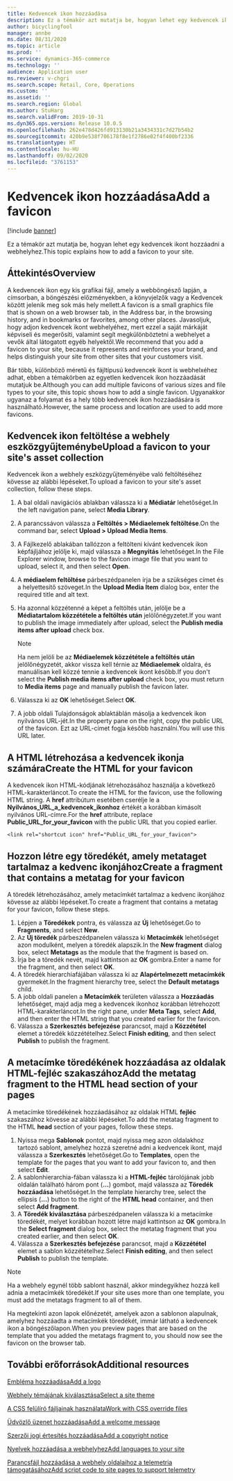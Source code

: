 ```yaml
---
title: Kedvencek ikon hozzáadása
description: Ez a témakör azt mutatja be, hogyan lehet egy kedvencek ikont hozzáadni a webhelyhez.
author: bicyclingfool
manager: annbe
ms.date: 08/31/2020
ms.topic: article
ms.prod: ''
ms.service: dynamics-365-commerce
ms.technology: ''
audience: Application user
ms.reviewer: v-chgri
ms.search.scope: Retail, Core, Operations
ms.custom: ''
ms.assetid: ''
ms.search.region: Global
ms.author: StuHarg
ms.search.validFrom: 2019-10-31
ms.dyn365.ops.version: Release 10.0.5
ms.openlocfilehash: 262e478d426fd913130b21a3434331c7d27b54b2
ms.sourcegitcommit: 420b9e538f706178f8e1f2786e02f4f400bf2336
ms.translationtype: HT
ms.contentlocale: hu-HU
ms.lasthandoff: 09/02/2020
ms.locfileid: "3761153"
---
```

# <a name="add-a-favicon"></a><span data-ttu-id="29789-103">Kedvencek ikon hozzáadása</span><span class="sxs-lookup"><span data-stu-id="29789-103">Add a favicon</span></span>

[!include [banner](includes/banner.md)]

<span data-ttu-id="29789-104">Ez a témakör azt mutatja be, hogyan lehet egy kedvencek ikont hozzáadni a webhelyhez.</span><span class="sxs-lookup"><span data-stu-id="29789-104">This topic explains how to add a favicon to your site.</span></span>

## <a name="overview"></a><span data-ttu-id="29789-105">Áttekintés</span><span class="sxs-lookup"><span data-stu-id="29789-105">Overview</span></span>

<span data-ttu-id="29789-106">A kedvencek ikon egy kis grafikai fájl, amely a webböngésző lapján, a címsorban, a böngészési előzményekben, a könyvjelzők vagy a Kedvencek között jelenik meg sok más hely mellett.</span><span class="sxs-lookup"><span data-stu-id="29789-106">A favicon is a small graphics file that is shown on a web browser tab, in the Address bar, in the browsing history, and in bookmarks or favorites, among other places.</span></span> <span data-ttu-id="29789-107">Javasoljuk, hogy adjon kedvencek ikont webhelyéhez, mert ezzel a saját márkáját képviseli és megerősíti, valamint segít megkülönböztetni a webhelyet a vevők által látogatott egyéb helyektől.</span><span class="sxs-lookup"><span data-stu-id="29789-107">We recommend that you add a favicon to your site, because it represents and reinforces your brand, and helps distinguish your site from other sites that your customers visit.</span></span>

<span data-ttu-id="29789-108">Bár több, különböző méretű és fájltípusú kedvencek ikont is webhelxéhez adhat, ebben a témakörben az egyetlen kedvencek ikon hozzáadását mutatjuk be.</span><span class="sxs-lookup"><span data-stu-id="29789-108">Although you can add multiple favicons of various sizes and file types to your site, this topic shows how to add a single favicon.</span></span> <span data-ttu-id="29789-109">Ugyanakkor ugyanaz a folyamat és a hely több kedvencek ikon hozzáadására is használható.</span><span class="sxs-lookup"><span data-stu-id="29789-109">However, the same process and location are used to add more favicons.</span></span>

## <a name="upload-a-favicon-to-your-sites-asset-collection"></a><span data-ttu-id="29789-110">Kedvencek ikon feltöltése a webhely eszközgyűjteménybe</span><span class="sxs-lookup"><span data-stu-id="29789-110">Upload a favicon to your site's asset collection</span></span>

<span data-ttu-id="29789-111">Kedvencek ikon a webhely eszközgyűjteményébe való feltöltéséhez kövesse az alábbi lépéseket.</span><span class="sxs-lookup"><span data-stu-id="29789-111">To upload a favicon to your site's asset collection, follow these steps.</span></span>

1. <span data-ttu-id="29789-112">A bal oldali navigációs ablakban válassza ki a **Médiatár** lehetőséget.</span><span class="sxs-lookup"><span data-stu-id="29789-112">In the left navigation pane, select **Media Library**.</span></span>
1. <span data-ttu-id="29789-113">A parancssávon válassza a **Feltöltés \> Médiaelemek feltöltése**.</span><span class="sxs-lookup"><span data-stu-id="29789-113">On the command bar, select **Upload \> Upload Media Items**.</span></span>
1. <span data-ttu-id="29789-114">A Fájlkezelő ablakában tallózzon a feltölteni kívánt kedvencek ikon képfájljához jelölje ki, majd válassza a **Megnyitás** lehetőséget.</span><span class="sxs-lookup"><span data-stu-id="29789-114">In the File Explorer window, browse to the favicon image file that you want to upload, select it, and then select **Open**.</span></span>
1. <span data-ttu-id="29789-115">A **médiaelem feltöltése** párbeszédpanelen írja be a szükséges címet és a helyettesítő szöveget.</span><span class="sxs-lookup"><span data-stu-id="29789-115">In the **Upload Media Item** dialog box, enter the required title and alt text.</span></span>
1. <span data-ttu-id="29789-116">Ha azonnal közzétenné a képet a feltöltés után, jelölje be a **Médiatartalom közzététele a feltöltés után** jelölőnégyzetet.</span><span class="sxs-lookup"><span data-stu-id="29789-116">If you want to publish the image immediately after upload, select the **Publish media items after upload** check box.</span></span>

    > [!NOTE]
    > <span data-ttu-id="29789-117">Ha nem jelöli be az **Médiaelemek közzététele a feltöltés után** jelölőnégyzetét, akkor vissza kell térnie az **Médiaelemek** oldalra, és manuálisan kell közzé tennie a kedvencek ikont később.</span><span class="sxs-lookup"><span data-stu-id="29789-117">If you don't select the **Publish media items after upload** check box, you must return to **Media items** page and manually publish the favicon later.</span></span>

1. <span data-ttu-id="29789-118">Válassza ki az **OK** lehetőséget.</span><span class="sxs-lookup"><span data-stu-id="29789-118">Select **OK**.</span></span>
1. <span data-ttu-id="29789-119">A jobb oldali Tulajdonságok ablaktáblán másolja a kedvencek ikon nyilvános URL-jét.</span><span class="sxs-lookup"><span data-stu-id="29789-119">In the property pane on the right, copy the public URL of the favicon.</span></span> <span data-ttu-id="29789-120">Ezt az URL-címet fogja később használni.</span><span class="sxs-lookup"><span data-stu-id="29789-120">You will use this URL later.</span></span>

## <a name="create-the-html-for-your-favicon"></a><span data-ttu-id="29789-121">A HTML létrehozása a kedvencek ikonja számára</span><span class="sxs-lookup"><span data-stu-id="29789-121">Create the HTML for your favicon</span></span>

<span data-ttu-id="29789-122">A kedvencek ikon HTML-kódjának létrehozásához használja a következő HTML-karakterláncot.</span><span class="sxs-lookup"><span data-stu-id="29789-122">To create the HTML for the favicon, use the following HTML string.</span></span> <span data-ttu-id="29789-123">A **href** attribútum esetében cserélje le a **Nyilvános\_URL\_a\_kedvencek\_ikonhoz** értékét a korábban kimásolt nyilvános URL-címre.</span><span class="sxs-lookup"><span data-stu-id="29789-123">For the **href** attribute, replace **Public\_URL\_for\_your\_favicon** with the public URL that you copied earlier.</span></span>

`<link rel="shortcut icon" href="Public_URL_for_your_favicon">`

## <a name="create-a-fragment-that-contains-a-metatag-for-your-favicon"></a><span data-ttu-id="29789-124">Hozzon létre egy töredékét, amely metataget tartalmaz a kedvenc ikonjához</span><span class="sxs-lookup"><span data-stu-id="29789-124">Create a fragment that contains a metatag for your favicon</span></span>

<span data-ttu-id="29789-125">A töredék létrehozásához, amely metacímkét tartalmaz a kedvenc ikonjához kövesse az alábbi lépéseket.</span><span class="sxs-lookup"><span data-stu-id="29789-125">To create a fragment that contains a metatag for your favicon, follow these steps.</span></span>

1. <span data-ttu-id="29789-126">Lépjen a **Töredékek** pontra, és válassza az **Új** lehetőséget.</span><span class="sxs-lookup"><span data-stu-id="29789-126">Go to **Fragments**, and select **New**.</span></span>
1. <span data-ttu-id="29789-127">Az **Új töredék** párbeszédpanelen válassza ki **Metacímkék** lehetőséget azon modulként, melyen a töredék alapszik.</span><span class="sxs-lookup"><span data-stu-id="29789-127">In the **New fragment** dialog box, select **Metatags** as the module that the fragment is based on.</span></span>
1. <span data-ttu-id="29789-128">Írja be a töredék nevét, majd kattintson az **OK** gombra.</span><span class="sxs-lookup"><span data-stu-id="29789-128">Enter a name for the fragment, and then select **OK**.</span></span>
1. <span data-ttu-id="29789-129">A töredék hierarchiafájában válassza ki az **Alapértelmezett metacímkék** gyermekét.</span><span class="sxs-lookup"><span data-stu-id="29789-129">In the fragment hierarchy tree, select the **Default metatags** child.</span></span>
1. <span data-ttu-id="29789-130">A jobb oldali panelen a **Metacímkék** területen válassza a **Hozzáadás** lehetőséget, majd adja meg a kedvencek ikonhoz korábban létrehozott HTML-karakterláncot.</span><span class="sxs-lookup"><span data-stu-id="29789-130">In the right pane, under **Meta Tags**, select **Add**, and then enter the HTML string that you created earlier for the favicon.</span></span> 
1. <span data-ttu-id="29789-131">Válassza a **Szerkesztés befejezése** parancsot, majd a **Közzététel** elemet a töredék közzétételhez.</span><span class="sxs-lookup"><span data-stu-id="29789-131">Select **Finish editing**, and then select **Publish** to publish the fragment.</span></span>

## <a name="add-the-metatag-fragment-to-the-html-head-section-of-your-pages"></a><span data-ttu-id="29789-132">A metacímke töredékének hozzáadása az oldalak HTML-fejléc szakaszához</span><span class="sxs-lookup"><span data-stu-id="29789-132">Add the metatag fragment to the HTML head section of your pages</span></span>

<span data-ttu-id="29789-133">A metacímke töredékének hozzáadásához az oldalak HTML **fejléc** szakaszához kövesse az alábbi lépéseket.</span><span class="sxs-lookup"><span data-stu-id="29789-133">To add the metatag fragment to the HTML **head** section of your pages, follow these steps.</span></span>

1. <span data-ttu-id="29789-134">Nyissa mega **Sablonok** pontot, majd nyissa meg azon oldalakhoz tartozó sablont, amelyhez hozzá szeretné adni a kedvencek ikont, majd válassza a **Szerkesztés** lehetőséget.</span><span class="sxs-lookup"><span data-stu-id="29789-134">Go to **Templates**, open the template for the pages that you want to add your favicon to, and then select **Edit**.</span></span>
1. <span data-ttu-id="29789-135">A sablonhierarchia-fában válassza ki a **HTML-fejléc** tárolójának jobb oldalán található három pont (**…**) gombot, majd válassza az **Töredék hozzáadása** lehetőséget.</span><span class="sxs-lookup"><span data-stu-id="29789-135">In the template hierarchy tree, select the ellipsis (**...**) button to the right of the **HTML head** container, and then select **Add fragment**.</span></span>
1. <span data-ttu-id="29789-136">A **Töredék kiválasztása** párbeszédpanelen válassza ki a metacímke töredékét, melyet korábban hozott létre majd kattintson az **OK** gombra.</span><span class="sxs-lookup"><span data-stu-id="29789-136">In the **Select fragment** dialog box, select the metatag fragment that you created earlier, and then select **OK**.</span></span>
1. <span data-ttu-id="29789-137">Válassza a **Szerkesztés befejezése** parancsot, majd a **Közzététel** elemet a sablon közzétételhez.</span><span class="sxs-lookup"><span data-stu-id="29789-137">Select **Finish editing**, and then select **Publish** to publish the template.</span></span>

> [!NOTE]
> <span data-ttu-id="29789-138">Ha a webhely egynél több sablont használ, akkor mindegyikhez hozzá kell adnia a metacímkék töredékét.</span><span class="sxs-lookup"><span data-stu-id="29789-138">If your site uses more than one template, you must add the metatags fragment to all of them.</span></span>

<span data-ttu-id="29789-139">Ha megtekinti azon lapok előnézetét, amelyek azon a sablonon alapulnak, amelyhez hozzáadta a metacímkék töredékét, immár látható a kedvencek ikon a böngészőlapon.</span><span class="sxs-lookup"><span data-stu-id="29789-139">When you preview pages that are based on the template that you added the metatags fragment to, you should now see the favicon on the browser tab.</span></span>

## <a name="additional-resources"></a><span data-ttu-id="29789-140">További erőforrások</span><span class="sxs-lookup"><span data-stu-id="29789-140">Additional resources</span></span>

[<span data-ttu-id="29789-141">Embléma hozzáadása</span><span class="sxs-lookup"><span data-stu-id="29789-141">Add a logo</span></span>](add-logo.md)

[<span data-ttu-id="29789-142">Webhely témájának kiválasztása</span><span class="sxs-lookup"><span data-stu-id="29789-142">Select a site theme</span></span>](select-site-theme.md)

[<span data-ttu-id="29789-143">A CSS felülíró fájljainak használata</span><span class="sxs-lookup"><span data-stu-id="29789-143">Work with CSS override files</span></span>](css-override-files.md)

[<span data-ttu-id="29789-144">Üdvözlő üzenet hozzáadása</span><span class="sxs-lookup"><span data-stu-id="29789-144">Add a welcome message</span></span>](add-welcome-message.md)

[<span data-ttu-id="29789-145">Szerzői jogi értesítés hozzáadása</span><span class="sxs-lookup"><span data-stu-id="29789-145">Add a copyright notice</span></span>](add-copyright-notice.md)

[<span data-ttu-id="29789-146">Nyelvek hozzáadása a webhelyhez</span><span class="sxs-lookup"><span data-stu-id="29789-146">Add languages to your site</span></span>](add-languages-to-site.md)

[<span data-ttu-id="29789-147">Parancsfájl hozzáadása a webhely oldalaihoz a telemetria támogatásához</span><span class="sxs-lookup"><span data-stu-id="29789-147">Add script code to site pages to support telemetry</span></span>](add-telemetry.md)

